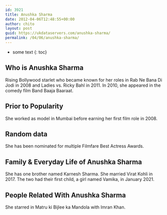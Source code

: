 ```yaml
---
id: 3921
title: Anushka Sharma
date: 2012-04-06T12:48:55+00:00
author: chito
layout: post
guid: https://ukdataservers.com/anushka-sharma/
permalink: /04/06/anushka-sharma/
---
```


* some text
{: toc}
          
          
## Who is  Anushka Sharma
                  
                  
                  
Rising Bollywood starlet who became known for her roles in Rab Ne Bana Di Jodi in 2008 and Ladies vs. Ricky Bahl in 2011. In 2010, she appeared in the comedy film Band Baaja Baaraat.
                  
                
                
                
## Prior to Popularity 
                  
                  
                  
She worked as model in Mumbai before earning her first film role in 2008.
                  
                
                
                
## Random data 
                  
                  
                  
She has been nominated for multiple Filmfare Best Actress Awards.
                  
                
                
                
## Family & Everyday Life of Anushka Sharma
                  
                  
                  
She has one brother named Karnesh Sharma. She married Virat Kohli in 2017. The two had their first child, a girl named Vamika, in January 2021.
                  
                
                
                
## People Related With  Anushka Sharma
                  
                  
                  
She starred in Matru ki Bijlee ka Mandola with Imran Khan.
                  
                
              
            
          
          
          
    
    
  
